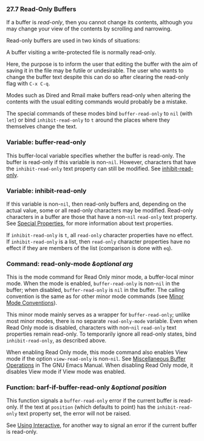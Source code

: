 

### 27.7 Read-Only Buffers

If a buffer is *read-only*, then you cannot change its contents, although you may change your view of the contents by scrolling and narrowing.

Read-only buffers are used in two kinds of situations:

A buffer visiting a write-protected file is normally read-only.

Here, the purpose is to inform the user that editing the buffer with the aim of saving it in the file may be futile or undesirable. The user who wants to change the buffer text despite this can do so after clearing the read-only flag with `C-x C-q`.

Modes such as Dired and Rmail make buffers read-only when altering the contents with the usual editing commands would probably be a mistake.

The special commands of these modes bind `buffer-read-only` to `nil` (with `let`) or bind `inhibit-read-only` to `t` around the places where they themselves change the text.

### Variable: **buffer-read-only**

This buffer-local variable specifies whether the buffer is read-only. The buffer is read-only if this variable is non-`nil`. However, characters that have the `inhibit-read-only` text property can still be modified. See [inhibit-read-only](Special-Properties.html).

### Variable: **inhibit-read-only**

If this variable is non-`nil`, then read-only buffers and, depending on the actual value, some or all read-only characters may be modified. Read-only characters in a buffer are those that have a non-`nil` `read-only` text property. See [Special Properties](Special-Properties.html), for more information about text properties.

If `inhibit-read-only` is `t`, all `read-only` character properties have no effect. If `inhibit-read-only` is a list, then `read-only` character properties have no effect if they are members of the list (comparison is done with `eq`).

### Command: **read-only-mode** *\&optional arg*

This is the mode command for Read Only minor mode, a buffer-local minor mode. When the mode is enabled, `buffer-read-only` is non-`nil` in the buffer; when disabled, `buffer-read-only` is `nil` in the buffer. The calling convention is the same as for other minor mode commands (see [Minor Mode Conventions](Minor-Mode-Conventions.html)).

This minor mode mainly serves as a wrapper for `buffer-read-only`; unlike most minor modes, there is no separate `read-only-mode` variable. Even when Read Only mode is disabled, characters with non-`nil` `read-only` text properties remain read-only. To temporarily ignore all read-only states, bind `inhibit-read-only`, as described above.

When enabling Read Only mode, this mode command also enables View mode if the option `view-read-only` is non-`nil`. See [Miscellaneous Buffer Operations](https://www.gnu.org/software/emacs/manual/html_node/emacs/Misc-Buffer.html#Misc-Buffer) in The GNU Emacs Manual. When disabling Read Only mode, it disables View mode if View mode was enabled.

### Function: **barf-if-buffer-read-only** *\&optional position*

This function signals a `buffer-read-only` error if the current buffer is read-only. If the text at `position` (which defaults to point) has the `inhibit-read-only` text property set, the error will not be raised.

See [Using Interactive](Using-Interactive.html), for another way to signal an error if the current buffer is read-only.
